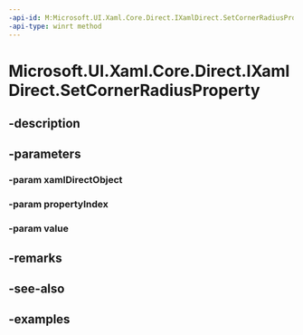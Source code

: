 ```yaml
---
-api-id: M:Microsoft.UI.Xaml.Core.Direct.IXamlDirect.SetCornerRadiusProperty(Microsoft.UI.Xaml.Core.Direct.XamlDirectObject,Microsoft.UI.Xaml.Core.Direct.XamlPropertyIndex,Windows.UI.Xaml.CornerRadius)
-api-type: winrt method
---
```


<!-- Method syntax.
public void IXamlDirect.SetCornerRadiusProperty(XamlDirectObject xamlDirectObject, XamlPropertyIndex propertyIndex, CornerRadius value)
-->

# Microsoft.UI.Xaml.Core.Direct.IXamlDirect.SetCornerRadiusProperty

## -description

## -parameters
### -param xamlDirectObject

### -param propertyIndex

### -param value

## -remarks

## -see-also

## -examples

